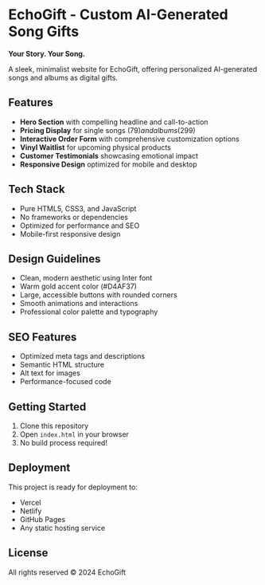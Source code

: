 # EchoGift - Custom AI-Generated Song Gifts

**Your Story. Your Song.**

A sleek, minimalist website for EchoGift, offering personalized AI-generated songs and albums as digital gifts.

## Features

- **Hero Section** with compelling headline and call-to-action
- **Pricing Display** for single songs ($79) and albums ($299)
- **Interactive Order Form** with comprehensive customization options
- **Vinyl Waitlist** for upcoming physical products
- **Customer Testimonials** showcasing emotional impact
- **Responsive Design** optimized for mobile and desktop

## Tech Stack

- Pure HTML5, CSS3, and JavaScript
- No frameworks or dependencies
- Optimized for performance and SEO
- Mobile-first responsive design

## Design Guidelines

- Clean, modern aesthetic using Inter font
- Warm gold accent color (#D4AF37)
- Large, accessible buttons with rounded corners
- Smooth animations and interactions
- Professional color palette and typography

## SEO Features

- Optimized meta tags and descriptions
- Semantic HTML structure
- Alt text for images
- Performance-focused code

## Getting Started

1. Clone this repository
2. Open `index.html` in your browser
3. No build process required!

## Deployment

This project is ready for deployment to:
- Vercel
- Netlify
- GitHub Pages
- Any static hosting service

## License

All rights reserved © 2024 EchoGift